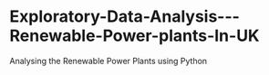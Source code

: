 # Exploratory-Data-Analysis---Renewable-Power-plants-In-UK
Analysing the Renewable Power Plants using Python
